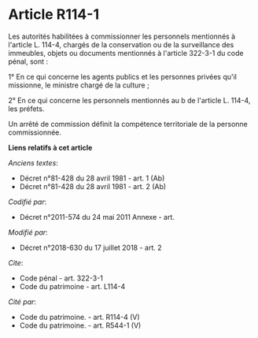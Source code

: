 # Article R114-1

Les autorités habilitées à commissionner les personnels mentionnés à l'article L. 114-4, chargés de la conservation ou de la
surveillance des immeubles, objets ou documents mentionnés à l'article 322-3-1 du code pénal, sont :

1° En ce qui concerne les agents publics et les personnes privées qu'il missionne, le ministre chargé de la culture ;

2° En ce qui concerne les personnels mentionnés au b de l'article L. 114-4, les préfets.

Un arrêté de commission définit la compétence territoriale de la personne commissionnée.

**Liens relatifs à cet article**

_Anciens textes_:

  - Décret n°81-428 du 28 avril 1981 - art. 1 (Ab)
  - Décret n°81-428 du 28 avril 1981 - art. 2 (Ab)

_Codifié par_:

  - Décret n°2011-574 du 24 mai 2011 Annexe - art.

_Modifié par_:

  - Décret n°2018-630 du 17 juillet 2018 - art. 2

_Cite_:

  - Code pénal - art. 322-3-1
  - Code du patrimoine - art. L114-4

_Cité par_:

  - Code du patrimoine. - art. R114-4 (V)
  - Code du patrimoine. - art. R544-1 (V)
